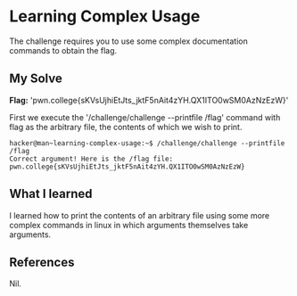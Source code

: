 # Learning Complex Usage
The challenge requires you to use some complex documentation commands to obtain the flag.

## My Solve
**Flag:**  'pwn.college{sKVsUjhiEtJts_jktF5nAit4zYH.QX1ITO0wSM0AzNzEzW}'

First we execute the '/challenge/challenge --printfile /flag' command with flag as the arbitrary file, the contents of which we wish to print.

```
hacker@man~learning-complex-usage:~$ /challenge/challenge --printfile /flag
Correct argument! Here is the /flag file:
pwn.college{sKVsUjhiEtJts_jktF5nAit4zYH.QX1ITO0wSM0AzNzEzW}
```

## What I learned
I learned how to print the contents of an arbitrary file using some more complex commands in linux in which arguments themselves take arguments.

## References
Nil.

